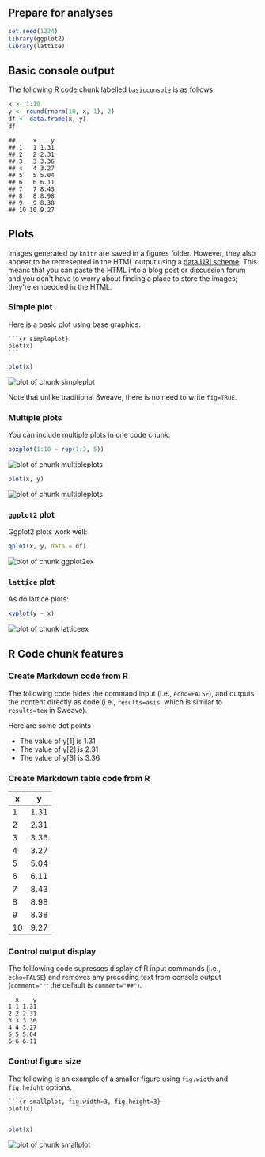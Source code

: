 
## Prepare for analyses


```r
set.seed(1234)
library(ggplot2)
library(lattice)
```





## Basic console output
The following R code chunk labelled `basicconsole` is as follows:



```r
x <- 1:10
y <- round(rnorm(10, x, 1), 2)
df <- data.frame(x, y)
df
```

```
##     x    y
## 1   1 1.31
## 2   2 2.31
## 3   3 3.36
## 4   4 3.27
## 5   5 5.04
## 6   6 6.11
## 7   7 8.43
## 8   8 8.98
## 9   9 8.38
## 10 10 9.27
```




## Plots
Images generated by `knitr` are saved in a figures folder. However, they also appear to be represented in the HTML output using a [data URI scheme]( http://en.wikipedia.org/wiki/Data_URI_scheme). This means that you can paste the HTML into a blog post or discussion forum and you don't have to worry about finding a place to store the images; they're embedded in the HTML.

### Simple plot
Here is a basic plot using base graphics:

    ```{r simpleplot}
    plot(x)
    ```



```r
plot(x)
```

![plot of chunk simpleplot](figure/simpleplot.png) 


Note that unlike traditional Sweave, there is no need to write `fig=TRUE`.


### Multiple plots
You can include multiple plots in one code chunk:



```r
boxplot(1:10 ~ rep(1:2, 5))
```

![plot of chunk multipleplots](figure/multipleplots1.png) 

```r
plot(x, y)
```

![plot of chunk multipleplots](figure/multipleplots2.png) 


### `ggplot2` plot
Ggplot2 plots work well:



```r
qplot(x, y, data = df)
```

![plot of chunk ggplot2ex](figure/ggplot2ex.png) 


### `lattice` plot
As do lattice plots:



```r
xyplot(y ~ x)
```

![plot of chunk latticeex](figure/latticeex.png) 


## R Code chunk features
### Create Markdown code from R
The following code hides the command input (i.e., `echo=FALSE`), and outputs the content directly as code (i.e., `results=asis`, which is similar to `results=tex` in Sweave).

Here are some dot points

* The value of y[1] is 1.31
* The value of y[2] is 2.31
* The value of y[3] is 3.36


### Create Markdown table code from R
x | y
--- | ---
1 | 1.31
2 | 2.31
3 | 3.36
4 | 3.27
5 | 5.04
6 | 6.11
7 | 8.43
8 | 8.98
9 | 8.38
10 | 9.27



### Control output display
The folllowing code supresses display of R input commands (i.e., `echo=FALSE`)
and removes any preceding text from console output (`comment=""`; the default is `comment="##"`).



```
  x    y
1 1 1.31
2 2 2.31
3 3 3.36
4 4 3.27
5 5 5.04
6 6 6.11
```





### Control figure size
The following is an example of a smaller figure using `fig.width` and `fig.height` options.

    ```{r smallplot, fig.width=3, fig.height=3}
    plot(x)
    ```



```r
plot(x)
```

![plot of chunk smallplot](figure/smallplot.png) 

